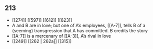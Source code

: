 ## 213
- [[274]] [[597]] [[612]] [[623]] 
- A and B are in love; but one of A’s employees, [[A-7]], tells B of a (seeming) transgression that A has committed. B credits the story
- [[A-7]] is a mercenary of [[A-3]], A’s rival in love
- [[249]] [[262 | 262a]] [[315]] 

